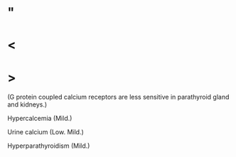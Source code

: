 # "

# <

# >

(G protein coupled calcium receptors are less sensitive in parathyroid gland and kidneys.)

Hypercalcemia
(Mild.)

Urine calcium
(Low. Mild.)

Hyperparathyroidism
(Mild.)
